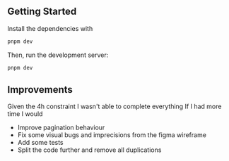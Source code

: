 ## Getting Started

Install the dependencies with

```bash
pnpm dev
```

Then, run the development server:

```bash
pnpm dev
```

## Improvements

Given the 4h constraint I wasn't able to complete everything If I had more time I would

- Improve pagination behaviour
- Fix some visual bugs and imprecisions from the figma wireframe
- Add some tests
- Split the code further and remove all duplications
